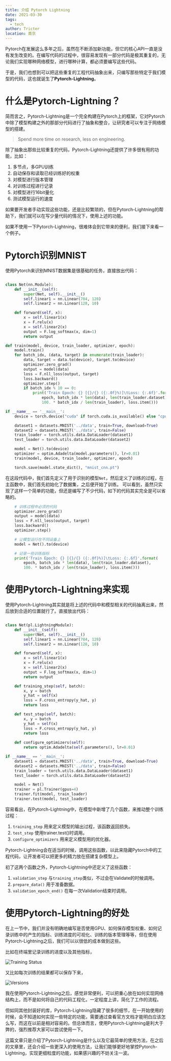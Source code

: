 ```yaml
---
title: 介绍 Pytorch Lightning
date: 2021-03-30
tags: 
  - tech
author: Tricter
location: 南京
---
```


Pytorch在发展这么多年之后，虽然在不断添加新功能，但它的核心API一直是没有发生改变的。在编写代码的过程中，很容易发现有一部分代码是极其重复的，无论我们实现哪种网络模型，进行哪种计算，都必须要编写这些代码。

于是，我们也想到可以把这些重复的工程代码抽象出来，只编写那些特定于我们模型的代码，这也就诞生了**Pytorch-Lightning**。

# 什么是Pytorch-Lightning？

简而言之，Pytorch-Lightning是一个完全构建在Pytorch上的框架，它对Pytorch中除了模型构建之外的那部分代码进行了抽象和整合，让研究者可以专注于网络模型的搭建。

> Spend more time on research, less on engineering.

除了抽象出那些比较重复的代码，Pytorch-Lightning还提供了许多很有用的功能，比如：

1. 多节点，多GPU训练
2. 自动保存和读取已经训练好的权重
3. 对模型进行版本管理
4. 对训练过程进行记录
5. 对模型进行16bit量化
6. 测试模型运行的速度

如果要开发者手动实现这些功能，还是比较繁琐的，但在Pytorch-Lightning的帮助下，我们就可以在写少量代码的情况下，使用上述的功能。

如果不使用一下Pytorch-Lightning，很难体会到它带来的便利，我们接下来看一个例子。

# Pytorch识别MNIST

使用Pytorch来识别MNIST数据集是很基础的任务，直接放出代码：

```python

class Net(nn.Module):
    def __init__(self):
        super(Net, self).__init__()
        self.linear1 = nn.Linear(784, 128)
        self.linear2 = nn.Linear(128, 10)

    def forward(self, x):
        x = self.linear1(x)
        x = F.relu(x)
        x = self.linear2(x)
        output = F.log_softmax(x, dim=1)
        return output

def train(model, device, train_loader, optimizer, epoch):
    model.train()
    for batch_idx, (data, target) in enumerate(train_loader):
        data, target = data.to(device), target.to(device)
        optimizer.zero_grad()
        output = model(data)
        loss = F.nll_loss(output, target)
        loss.backward()
        optimizer.step()
        if batch_idx % 10 == 0:
            print('Train Epoch: {} [{}/{} ({:.0f}%)]\tLoss: {:.6f}'.format(
                epoch, batch_idx * len(data), len(train_loader.dataset),
                100. * batch_idx / len(train_loader), loss.item()))

if __name__ == '__main__':
    device = torch.device("cuda" if torch.cuda.is_available() else "cpu")

    dataset1 = datasets.MNIST('../data', train=True, download=True)
    dataset2 = datasets.MNIST('../data', train=False)
    train_loader = torch.utils.data.DataLoader(dataset1)
    test_loader = torch.utils.data.DataLoader(dataset2)

    model = Net().to(device)
    optimizer = optim.Adadelta(model.parameters(), lr=0.01)
    train(model, device, train_loader, optimizer, epoch)

    torch.save(model.state_dict(), "mnist_cnn.pt")

```

在这段代码中，我们首先定义了用于识别的模型`Net`，然后定义了训练的过程，在主函数中，我们首先初始化了数据集，之后便开始了训练。
可以看到，虽然只实现了这样一个简单的功能，但还是编写了不少代码，如下的代码其实完全是可以省略的。

```python
    # 训练过程中必须的代码
    optimizer.zero_grad()
    output = model(data)
    loss = F.nll_loss(output, target)
    loss.backward()
    optimizer.step()

    # 让模型运行在不同设备上
    model = Net().to(device)

    # 记录一些训练指标
    print('Train Epoch: {} [{}/{} ({:.0f}%)]\tLoss: {:.6f}'.format(
        epoch, batch_idx * len(data), len(train_loader.dataset),
        100. * batch_idx / len(train_loader), loss.item()))
```

# 使用Pytorch-Lightning来实现

使用Pytorch-Lightning其实就是将上述的代码中和模型相关的代码抽离出来，然后放到合适的位置就行了。直接放出代码：

```python 

class Net(pl.LightningModule):
    def __init__(self):
        super(Net, self).__init__()
        self.linear1 = nn.Linear(784, 128)
        self.linear2 = nn.Linear(128, 10)

    def forward(self, x):
        x = self.linear1(x)
        x = F.relu(x)
        x = self.linear2(x)
        output = F.log_softmax(x, dim=1)
        return output

    def training_step(self, batch):
        x, y = batch
        y_hat = self(x)
        loss = F.cross_entropy(y_hat, y)
        return loss

    def test_step(self, batch):
        x, y = batch
        y_hat = self(x)
        loss = F.cross_entropy(y_hat, y)
        return loss
    
    def configure_optimizers(self):
        return optim.Adadelta(self.parameters(), lr=0.01)

if __name__ == '__main__':
    dataset1 = datasets.MNIST('../data', train=True, download=True)
    dataset2 = datasets.MNIST('../data', train=False)
    train_loader = torch.utils.data.DataLoader(dataset1)
    test_loader = torch.utils.data.DataLoader(dataset2)

    model = Net()
    trainer = pl.Trainer(gpus=4)
    trainer.fit(model, train_loader)
    trainer.test(model, test_loader)

```

容易看出，在Pytorch-Lightning中，在模型中新增了几个函数，来推动整个训练过程：

1. `training_step` 用来定义模型的输出过程，该函数返回损失。
2. `test_step` 使用trainer.test()时调用。
3. `configure_optimizers` 用来定义模型用的优化器。

Pytorch-Lightning会在适当的时候，调用这些函数，以此来隐藏Pytorch中的工程代码，让开发者可以把更多的精力放在搭建复杂模型上。

初了这两个函数之外，Pytorch-Lightning中还定义了这些函数：

1. `validation_step` 与`training_step`类似，不过会在Validate的时候调用。
2. `prepare_data()` 用于准备数据。
3. `validation_epoch_end()` 在每一次Validation结束时调用。

# 使用Pytorch-Lightning的好处

在上一节中，我们并没有明确地编写是否使用GPU、如何保存模型权重、如何记录训练中的产生的指标、训练进度的可视化、训练的版本管理等等，但在使用Pytorch-Lightning之后，我们可以以很低的成本做到这些。

比如在终端里记录训练的进度以及其他指标，

![Training Status](./pics/3_31/training_bar.png)

又比如每次训练的结果都可以保存下来，

![Versions](./pics/3_31/tensorboard.png)

我在使用Pytorch-Lightning之后，感觉非常便利，可以把重心放在如何实现网络结构上，而不是如何将自己的代码工程化，一定程度上讲，简化了工作的流程。

但如同其他封装好的库，Pytorch-Lightning隐藏了很多的细节，在一开始使用的时候，会不知道如何实现一些特定的功能，需要通过查看官方文档才能明白应该怎么写，而这在以前是相对容易的。但总体而言，使用Pytorch-Lightning是利大于弊的，强烈推荐大家可以尝试使用一下。

这篇文章只是介绍了Pytorch-Lightning是什么以及它最简单的使用方法，在之后的文章里，还会介绍一些更深入的使用方法，让我们能够更好地掌控Pytorch-Lightning，实现更细粒度的功能，如果感兴趣的不妨关注一波。